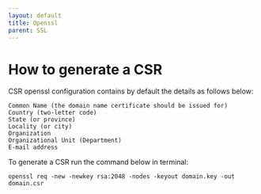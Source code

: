 ```yaml
---
layout: default
title: Openssl      
parent: SSL
---
```


# How to generate a CSR

CSR openssl configuration contains by default the details as follows below:

    Common Name (the domain name certificate should be issued for)
    Country (two-letter code)
    State (or province)
    Locality (or city)
    Organization
    Organizational Unit (Department)
    E-mail address


To generate a CSR run the command below in terminal:

````
openssl req -new -newkey rsa:2048 -nodes -keyout domain.key -out domain.csr
````

